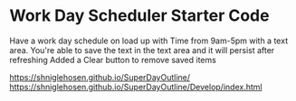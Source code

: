 # Work Day Scheduler Starter Code

Have a work day schedule on load up with Time from 9am-5pm with a text area.
You're able to save the text in the text area and it will persist after refreshing
Added a Clear button to remove saved items

https://shniglehosen.github.io/SuperDayOutline/
https://shniglehosen.github.io/SuperDayOutline/Develop/index.html
